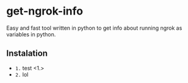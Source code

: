 # get-ngrok-info
Easy and fast tool written in python to get info about running ngrok as variables in python.
‎
‎
‎
‎
## Instalation
* `1.` test <1.>
* `2.` lol
